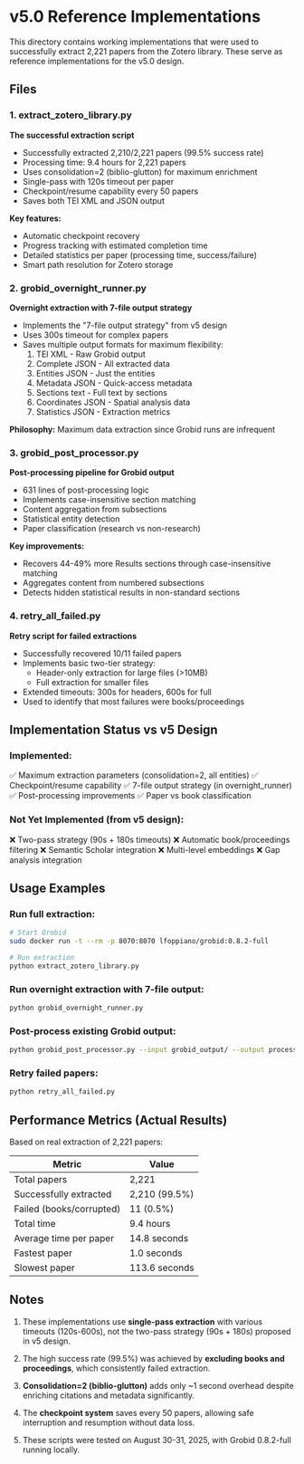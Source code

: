 # v5.0 Reference Implementations

This directory contains working implementations that were used to successfully extract 2,221 papers from the Zotero library. These serve as reference implementations for the v5.0 design.

## Files

### 1. extract_zotero_library.py
**The successful extraction script**
- Successfully extracted 2,210/2,221 papers (99.5% success rate)
- Processing time: 9.4 hours for 2,221 papers
- Uses consolidation=2 (biblio-glutton) for maximum enrichment
- Single-pass with 120s timeout per paper
- Checkpoint/resume capability every 50 papers
- Saves both TEI XML and JSON output

**Key features:**
- Automatic checkpoint recovery
- Progress tracking with estimated completion time
- Detailed statistics per paper (processing time, success/failure)
- Smart path resolution for Zotero storage

### 2. grobid_overnight_runner.py
**Overnight extraction with 7-file output strategy**
- Implements the "7-file output strategy" from v5 design
- Uses 300s timeout for complex papers
- Saves multiple output formats for maximum flexibility:
  1. TEI XML - Raw Grobid output
  2. Complete JSON - All extracted data
  3. Entities JSON - Just the entities
  4. Metadata JSON - Quick-access metadata
  5. Sections text - Full text by sections
  6. Coordinates JSON - Spatial analysis data
  7. Statistics JSON - Extraction metrics

**Philosophy:** Maximum data extraction since Grobid runs are infrequent

### 3. grobid_post_processor.py
**Post-processing pipeline for Grobid output**
- 631 lines of post-processing logic
- Implements case-insensitive section matching
- Content aggregation from subsections
- Statistical entity detection
- Paper classification (research vs non-research)

**Key improvements:**
- Recovers 44-49% more Results sections through case-insensitive matching
- Aggregates content from numbered subsections
- Detects hidden statistical results in non-standard sections

### 4. retry_all_failed.py
**Retry script for failed extractions**
- Successfully recovered 10/11 failed papers
- Implements basic two-tier strategy:
  - Header-only extraction for large files (>10MB)
  - Full extraction for smaller files
- Extended timeouts: 300s for headers, 600s for full
- Used to identify that most failures were books/proceedings

## Implementation Status vs v5 Design

### Implemented:
✅ Maximum extraction parameters (consolidation=2, all entities)
✅ Checkpoint/resume capability
✅ 7-file output strategy (in overnight_runner)
✅ Post-processing improvements
✅ Paper vs book classification

### Not Yet Implemented (from v5 design):
❌ Two-pass strategy (90s + 180s timeouts)
❌ Automatic book/proceedings filtering
❌ Semantic Scholar integration
❌ Multi-level embeddings
❌ Gap analysis integration

## Usage Examples

### Run full extraction:
```bash
# Start Grobid
sudo docker run -t --rm -p 8070:8070 lfoppiano/grobid:0.8.2-full

# Run extraction
python extract_zotero_library.py
```

### Run overnight extraction with 7-file output:
```bash
python grobid_overnight_runner.py
```

### Post-process existing Grobid output:
```bash
python grobid_post_processor.py --input grobid_output/ --output processed/
```

### Retry failed papers:
```bash
python retry_all_failed.py
```

## Performance Metrics (Actual Results)

Based on real extraction of 2,221 papers:

| Metric | Value |
|--------|-------|
| Total papers | 2,221 |
| Successfully extracted | 2,210 (99.5%) |
| Failed (books/corrupted) | 11 (0.5%) |
| Total time | 9.4 hours |
| Average time per paper | 14.8 seconds |
| Fastest paper | 1.0 seconds |
| Slowest paper | 113.6 seconds |

## Notes

1. These implementations use **single-pass extraction** with various timeouts (120s-600s), not the two-pass strategy (90s + 180s) proposed in v5 design.

2. The high success rate (99.5%) was achieved by **excluding books and proceedings**, which consistently failed extraction.

3. **Consolidation=2 (biblio-glutton)** adds only ~1 second overhead despite enriching citations and metadata significantly.

4. The **checkpoint system** saves every 50 papers, allowing safe interruption and resumption without data loss.

5. These scripts were tested on August 30-31, 2025, with Grobid 0.8.2-full running locally.
